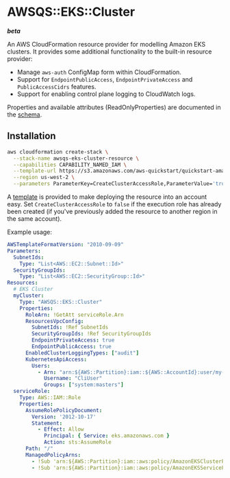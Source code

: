 # AWSQS::EKS::Cluster
***beta***
 
An AWS CloudFormation resource provider for modelling Amazon EKS clusters. 
It provides some additional functionality to the built-in resource provider:

* Manage `aws-auth` ConfigMap form within CloudFormation.
* Support for `EndpointPublicAccess`, `EndpointPrivateAccess` and 
`PublicAccessCidrs` features.
* Support for enabling control plane logging to CloudWatch logs.   

Properties and available attributes (ReadOnlyProperties) are documented in 
the [schema](./awsqs-eks-cluster.json).

## Installation
```bash
aws cloudformation create-stack \
  --stack-name awsqs-eks-cluster-resource \
  --capabilities CAPABILITY_NAMED_IAM \
  --template-url https://s3.amazonaws.com/aws-quickstart/quickstart-amazon-eks-cluster-resource-provider/deploy.template.yaml \
  --region us-west-2 \
  --parameters ParameterKey=CreateClusterAccessRole,ParameterValue='true' # set to false if you have already deployed once in another region
```
A [template](./deploy.template.yaml) is provided to make deploying the resource into 
an account easy. Set `CreateClusterAccessRole` to `false` if the execution role has 
already been created (if you've previously added the resource to another region in the same account).

Example usage:

```yaml
AWSTemplateFormatVersion: "2010-09-09"
Parameters:
  SubnetIds:
    Type: "List<AWS::EC2::Subnet::Id>"
  SecurityGroupIds:
    Type: "List<AWS::EC2::SecurityGroup::Id>"
Resources:
  # EKS Cluster
  myCluster:
    Type: "AWSQS::EKS::Cluster"
    Properties:
      RoleArn: !GetAtt serviceRole.Arn
      ResourcesVpcConfig:
        SubnetIds: !Ref SubnetIds
        SecurityGroupIds: !Ref SecurityGroupIds
        EndpointPrivateAccess: true
        EndpointPublicAccess: true
      EnabledClusterLoggingTypes: ["audit"]
      KubernetesApiAccess:
        Users:
          - Arn: "arn:${AWS::Partition}:iam::${AWS::AccountId}:user/my-user"
            Username: "CliUser"
            Groups: ["system:masters"]
  serviceRole:
    Type: AWS::IAM::Role
    Properties:
      AssumeRolePolicyDocument:
        Version: '2012-10-17'
        Statement:
          - Effect: Allow
            Principal: { Service: eks.amazonaws.com }
            Action: sts:AssumeRole
      Path: "/"
      ManagedPolicyArns:
        - !Sub 'arn:${AWS::Partition}:iam::aws:policy/AmazonEKSClusterPolicy'
        - !Sub 'arn:${AWS::Partition}:iam::aws:policy/AmazonEKSServicePolicy'
```
